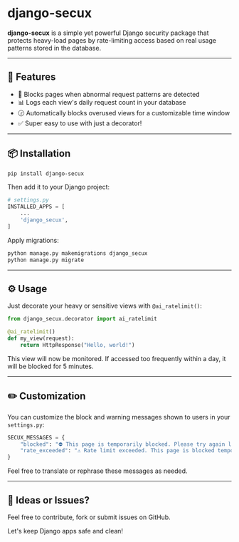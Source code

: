 # django-secux

**django-secux** is a simple yet powerful Django security package that protects heavy-load pages by rate-limiting access based on real usage patterns stored in the database.

---

## 🚀 Features

* 🔐 Blocks pages when abnormal request patterns are detected
* 📊 Logs each view's daily request count in your database
* 🕝 Automatically blocks overused views for a customizable time window
* ✅ Super easy to use with just a decorator!

---

## 📦 Installation

```bash
pip install django-secux
```

Then add it to your Django project:

```python
# settings.py
INSTALLED_APPS = [
    ...
    'django_secux',
]
```

Apply migrations:

```bash
python manage.py makemigrations django_secux
python manage.py migrate
```

---

## ⚙️ Usage

Just decorate your heavy or sensitive views with `@ai_ratelimit()`:

```python
from django_secux.decorator import ai_ratelimit

@ai_ratelimit()
def my_view(request):
    return HttpResponse("Hello, world!")
```

This view will now be monitored. If accessed too frequently within a day, it will be blocked for 5 minutes.

---

## ✏️ Customization

You can customize the block and warning messages shown to users in your `settings.py`:

```python
SECUX_MESSAGES = {
    "blocked": "⛔ This page is temporarily blocked. Please try again later.",
    "rate_exceeded": "⚠️ Rate limit exceeded. This page is blocked temporarily.",
}
```

Feel free to translate or rephrase these messages as needed.

---

## 🧠 Ideas or Issues?

Feel free to contribute, fork or submit issues on GitHub.

Let's keep Django apps safe and clean!
